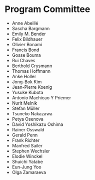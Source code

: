 # Program Committee

- Anne Abeillé
- Sascha Bargmann
- Emily M. Bender
- Felix Bildhauer
- Olivier Bonami
- Francis Bond
- Gosse Bouma
- Rui Chaves
- Berthold Crysmann
- Thomas Hoffmann
- Anke Holler
- Jong-Bok Kim
- Jean-Pierre Koenig
- Yusuke Kubota
- Antonio Machicao Y Priemer
- Nurit Melnik
- Stefan Müller
- Tsuneko Nakazawa
- Petya Osenova
- David Yoshikazu Oshima
- Rainer Osswald
- Gerald Penn
- Frank Richter
- Manfred Sailer
- Stephen Wechsler
- Elodie Winckel
- Shuichi Yatabe
- Eun-Jung Yoo
- Olga Zamaraeva
